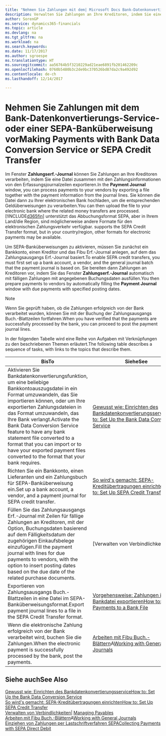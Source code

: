 ```yaml
---
title: "Nehmen Sie Zahlungen mit dem| Microsoft Docs Bank-Datenkonvertierungs-Service- oder einer SEPA-Banküberweisung vor | Microsoft Docs"
description: Verwalten Sie Zahlungen an Ihre Kreditoren, indem Sie eine Datei zusammen mit den Zahlungsinformationen von den Erfassungsjournalzeilen exportieren.
author: SorenGP
ms.service: dynamics365-financials
ms.topic: article
ms.devlang: na
ms.tgt_pltfrm: na
ms.workload: na
ms.search.keywords: 
ms.date: 11/17/2017
ms.author: sgroespe
ms.translationtype: HT
ms.sourcegitcommit: aa56764b5f3210229ad21eae6891fb201462209c
ms.openlocfilehash: 0760b5480b3c2de9bc370526bd87da2c9a492d92
ms.contentlocale: de-ch
ms.lasthandoff: 12/14/2017

---
```

# <a name="making-payments-with-bank-data-conversion-service-or-sepa-credit-transfer"></a><span data-ttu-id="f4ff7-103">Nehmen Sie Zahlungen mit dem Bank-Datenkonvertierungs-Service- oder einer SEPA-Banküberweisung vor</span><span class="sxs-lookup"><span data-stu-id="f4ff7-103">Making Payments with Bank Data Conversion Service or SEPA Credit Transfer</span></span>
<span data-ttu-id="f4ff7-104">Im Fenster **Zahlungserf.-Journal** können Sie Zahlungen an Ihre Kreditoren verarbeiten, indem Sie eine Datei zusammen mit den Zahlungsinformationen von den Erfassungsjournalzeilen exportieren.</span><span class="sxs-lookup"><span data-stu-id="f4ff7-104">In the **Payment Journal** window, you can process payments to your vendors by exporting a file together with the payment information from the journal lines.</span></span> <span data-ttu-id="f4ff7-105">Sie können die Datei dann zu Ihrer elektronischen Bank hochladen, um die entsprechenden Geldüberweisungen zu verarbeiten.</span><span class="sxs-lookup"><span data-stu-id="f4ff7-105">You can then upload the file to your electronic bank where the related money transfers are processed.</span></span> [!INCLUDE[d365fin](includes/d365fin_md.md)]<span data-ttu-id="f4ff7-106"> unterstützt das Abbuchungsformat SEPA, aber in Ihrem Land/die Region, sind möglicherweise andere Formate für den elektronischen Zahlungsverkehr verfügbar.</span><span class="sxs-lookup"><span data-stu-id="f4ff7-106"> supports the SEPA Credit Transfer format, but in your country/region, other formats for electronic payments may be available.</span></span>   

 <span data-ttu-id="f4ff7-107">Um SEPA-Banküberweisungen zu aktivieren, müssen Sie zunächst ein Bankkonto, einen Kreditor und das Fibu Erf.-Journal anlegen, auf dem das Zahlungsausgangs Erf.-Journal basiert.</span><span class="sxs-lookup"><span data-stu-id="f4ff7-107">To enable SEPA credit transfers, you must first set up a bank account, a vendor, and the general journal batch that the payment journal is based on.</span></span> <span data-ttu-id="f4ff7-108">Sie bereiten dann Zahlungen an Kreditoren vor, indem Sie das Fenster **Zahlungserf.-Journal** automatisch mit fälligen Zahlungen mit angegebenen Buchungsdaten ausfüllen.</span><span class="sxs-lookup"><span data-stu-id="f4ff7-108">You then prepare payments to vendors by automatically filling the **Payment Journal** window with due payments with specified posting dates.</span></span>  

> [!NOTE]  
>  <span data-ttu-id="f4ff7-109">Wenn Sie geprüft haben, ob die Zahlungen erfolgreich von der Bank verarbeitet wurden, können Sie mit der Buchung der Zahlungsausgangs Buch.-Blattzeilen fortfahren.</span><span class="sxs-lookup"><span data-stu-id="f4ff7-109">When you have verified that the payments are successfully processed by the bank, you can proceed to post the payment journal lines.</span></span>  

 <span data-ttu-id="f4ff7-110">In der folgenden Tabelle wird eine Reihe von Aufgaben mit Verknüpfungen zu den beschriebenen Themen erläutert.</span><span class="sxs-lookup"><span data-stu-id="f4ff7-110">The following table describes a sequence of tasks, with links to the topics that describe them.</span></span>   

|<span data-ttu-id="f4ff7-111">**Bis**</span><span class="sxs-lookup"><span data-stu-id="f4ff7-111">**To**</span></span>|<span data-ttu-id="f4ff7-112">**Siehe**</span><span class="sxs-lookup"><span data-stu-id="f4ff7-112">**See**</span></span>|  
|------------|-------------|  
|<span data-ttu-id="f4ff7-113">Aktivieren Sie Bankdatenkonvertierungsfunktion, um eine beliebige Bankkontoauszugsdatei in ein Format umzuwandeln, das Sie importieren können, oder um Ihre exportierten Zahlungsdateien in das Format umzuwandeln, das Ihre Bank verlangt.</span><span class="sxs-lookup"><span data-stu-id="f4ff7-113">Activate the Bank Data Conversion Service feature to have any bank statement file converted to a format that you can import or to have your exported payment files converted to the format that your bank requires.</span></span>|[<span data-ttu-id="f4ff7-114">Gewusst wie: Einrichten des Bankdatenkonvertierungsservice</span><span class="sxs-lookup"><span data-stu-id="f4ff7-114">How to: Set Up the Bank Data Conversion Service</span></span>](bank-how-setup-bank-statement-service.md)|  
|<span data-ttu-id="f4ff7-115">Richten Sie ein Bankkonto, einen Lieferanten und ein Zahlungsbuch für SEPA-Banküberweisung ein.</span><span class="sxs-lookup"><span data-stu-id="f4ff7-115">Set up a bank account, a vendor, and a payment journal for SEPA credit transfer.</span></span>|[<span data-ttu-id="f4ff7-116">So wird's gemacht: SEPA-Kreditübertragungen einrichten</span><span class="sxs-lookup"><span data-stu-id="f4ff7-116">How to: Set Up SEPA Credit Transfer</span></span>](finance-how-to-set-up-sepa-credit-transfer.md)|  
|<span data-ttu-id="f4ff7-117">Füllen Sie das Zahlungsausgangs Erf.-Journal mit Zeilen für fällige Zahlungen an Kreditoren, mit der Option, Buchungsdaten basierend auf dem Fälligkeitsdatum der zugehörigen Einkaufsbelege einzufügen.</span><span class="sxs-lookup"><span data-stu-id="f4ff7-117">Fill the payment journal with lines for due payments to vendors, with the option to insert posting dates based on the due date of the related purchase documents.</span></span>|[<span data-ttu-id="f4ff7-118">Verwalten von Verbindlichkeiten|</span><span class="sxs-lookup"><span data-stu-id="f4ff7-118">Managing Payables</span></span>](payables-manage-payables.md)|  
|<span data-ttu-id="f4ff7-119">Exportieren von Zahlungsausgangs Buch.-Blattzeilen in eine Datei im SEPA-Banküberweisungsformat.</span><span class="sxs-lookup"><span data-stu-id="f4ff7-119">Export payment journal lines to a file in the SEPA Credit Transfer format.</span></span>|[<span data-ttu-id="f4ff7-120">Vorgehensweise: Zahlungen in eine Bankdatei exportieren</span><span class="sxs-lookup"><span data-stu-id="f4ff7-120">How to: Export Payments to a Bank File</span></span>](payables-how-export-payments-bank-file.md)|  
|<span data-ttu-id="f4ff7-121">Wenn die elektronische Zahlung erfolgreich von der Bank verarbeitet wird, buchen Sie die Zahlungen.</span><span class="sxs-lookup"><span data-stu-id="f4ff7-121">When the electronic payment is successfully processed by the bank, post the payments.</span></span>|<span data-ttu-id="f4ff7-122">[Arbeiten mit Fibu Buch.-Blättern](ui-work-general-journals.md)A</span><span class="sxs-lookup"><span data-stu-id="f4ff7-122">[Working with General Journals](ui-work-general-journals.md)</span></span>|  

## <a name="see-also"></a><span data-ttu-id="f4ff7-123">Siehe auch</span><span class="sxs-lookup"><span data-stu-id="f4ff7-123">See Also</span></span>  
[<span data-ttu-id="f4ff7-124">Gewusst wie: Einrichten des Bankdatenkonvertierungsservice</span><span class="sxs-lookup"><span data-stu-id="f4ff7-124">How to: Set Up the Bank Data Conversion Service</span></span>](bank-how-setup-bank-statement-service.md)  
[<span data-ttu-id="f4ff7-125">So wird's gemacht: SEPA-Kreditübertragungen einrichten</span><span class="sxs-lookup"><span data-stu-id="f4ff7-125">How to: Set Up SEPA Credit Transfer</span></span>](finance-how-to-set-up-sepa-credit-transfer.md)  
<span data-ttu-id="f4ff7-126">[Verwalten von Verbindlichkeiten|](payables-manage-payables.md) </span><span class="sxs-lookup"><span data-stu-id="f4ff7-126">[Managing Payables](payables-manage-payables.md) </span></span>  
<span data-ttu-id="f4ff7-127">[Arbeiten mit Fibu Buch.-Blättern](ui-work-general-journals.md)A</span><span class="sxs-lookup"><span data-stu-id="f4ff7-127">[Working with General Journals](ui-work-general-journals.md)</span></span>  
[<span data-ttu-id="f4ff7-128">Einziehen von Zahlungen per Lastschriftverfahren SEPA</span><span class="sxs-lookup"><span data-stu-id="f4ff7-128">Collecting Payments with SEPA Direct Debit</span></span>](finance-collect-payments-with-sepa-direct-debit.md)   

